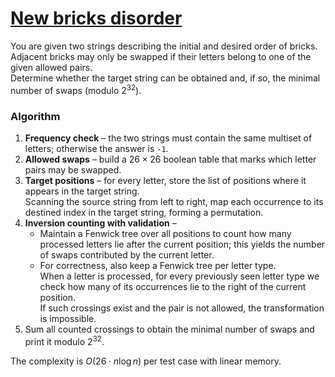 # [New bricks disorder](https://www.spoj.com/problems/BRICKS/)

You are given two strings describing the initial and desired order of bricks.  
Adjacent bricks may only be swapped if their letters belong to one of the given allowed pairs.  
Determine whether the target string can be obtained and, if so, the minimal number of swaps (modulo $2^{32}$).

### Algorithm

1. **Frequency check** – the two strings must contain the same multiset of letters; otherwise the answer is `-1`.
2. **Allowed swaps** – build a $26\times26$ boolean table that marks which letter pairs may be swapped.
3. **Target positions** – for every letter, store the list of positions where it appears in the target string.  
   Scanning the source string from left to right, map each occurrence to its destined index in the target string, forming a permutation.
4. **Inversion counting with validation** –
   - Maintain a Fenwick tree over all positions to count how many processed letters lie after the current position; this yields the number of swaps contributed by the current letter.
   - For correctness, also keep a Fenwick tree per letter type.  
     When a letter is processed, for every previously seen letter type we check how many of its occurrences lie to the right of the current position.  
     If such crossings exist and the pair is not allowed, the transformation is impossible.
5. Sum all counted crossings to obtain the minimal number of swaps and print it modulo $2^{32}$.

The complexity is $O(26 \cdot n \log n)$ per test case with linear memory.
